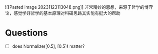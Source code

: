 ![[Pasted image 20231123113048.png]]
非常精妙的思想，来源于哲学的博弈论，感觉学好哲学的基本原理对科研思路其实能有挺大的帮助

# Questions
- [ ] does Normalize([0.5], [0.5]) matter?
